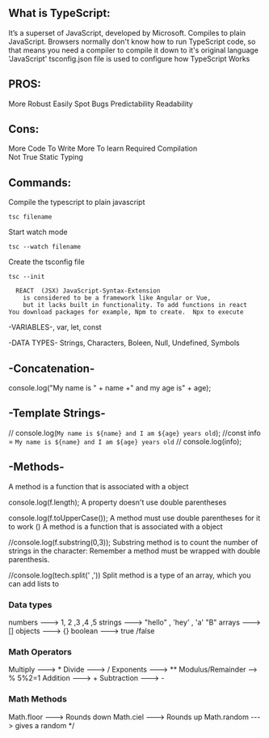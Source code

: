 <h2> What is TypeScript: </h2>
It’s a superset of JavaScript, developed by Microsoft.
Compiles to plain JavaScript.
Browsers normally don't know how to run TypeScript code,  so that means you need a compiler to compile it down to it's original language 'JavaScript'
tsconfig.json file is used to configure how TypeScript Works

PROS:
------
More Robust 
Easily Spot Bugs
Predictability 
Readability

Cons:
-----
More Code To Write
More To learn 
Required Compilation 	
Not True Static Typing



Commands:
--------

Compile the typescript to plain javascript
```
tsc filename  
```

Start watch mode
```
tsc --watch filename 
```

Create the tsconfig file
```
tsc --init 	
```

      REACT  (JSX) JavaScript-Syntax-Extension 
		is considered to be a framework like Angular or Vue, 
		but it lacks built in functionality. To add functions in react
	You download packages for example, Npm to create.  Npx to execute

	
		
-VARIABLES-, var,  let,  const 



-DATA TYPES- Strings, Characters, Boleen, Null, Undefined, Symbols




-Concatenation-
---------------------
console.log("My name is " + name +" and my age is" + age);


-Template Strings-
-----------------------
// console.log(`My name is ${name} and I am ${age} years old`);
//const info = `My name is ${name} and I am ${age} years old`
// console.log(info);





-Methods-
------------------------------------------------------------------------
A method is a function that is associated with a object

console.log(f.length); 
A property doesn't use double parentheses 

console.log(f.toUpperCase());
A method must use double parentheses for it to work () A method is a function that is associated with a object

//console.log(f.substring(0,3));
Substring method is to count the number of strings in the character: Remember a method must be wrapped with double parenthesis.

//console.log(tech.split(' ,')) 
Split method is a type of an array, which you can add lists to




<h3> Data types </h3> 
numbers ---> 1, 2 ,3 ,4 ,5
strings ---> "hello" , 'hey' , 'a' "B"
arrays --->  []
objects ---> {}
boolean ---> true /false


<h3> Math Operators </h3>
Multiply --->  *
Divide --->  /
Exponents --->  **
Modulus/Remainder -->  %  5%2=1
Addition --->  +
Subtraction --->  -



<h3> Math Methods </h3>
Math.floor ---> Rounds down
Math.ciel --->  Rounds up
Math.random ---> gives a random
*/
